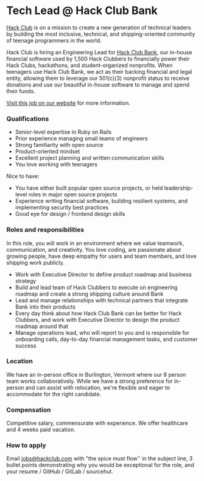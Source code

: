 # Tech Lead @ Hack Club Bank

[Hack Club](https://hackclub.com) is on a mission to create a new generation of technical leaders by building the most inclusive, technical, and shipping-oriented community of teenage programmers in the world.

Hack Club is hiring an Engineering Lead for [Hack Club Bank](https://hackclub.com/bank/), our in-house financial software used by 1,500 Hack Clubbers to financially power their Hack Clubs, hackathons, and student-organized nonprofits. When teenagers use Hack Club Bank, we act as their backing financial and legal entity, allowing them to leverage our 501(c)(3) nonprofit status to receive donations and use our beautiful in-house software to manage and spend their funds.

[Visit this job on our website](https://hackclub.com/jobs/bank-tech-lead/) for more information.

### Qualifications

- Senior-level expertise in Ruby on Rails
- Prior experience managing small teams of engineers
- Strong familiarity with open source
- Product-oriented mindset
- Excellent project planning and written communication skills
- You love working with teenagers

Nice to have:

- You have either built popular open source projects, or held leadership-level roles in major open source projects
- Experience writing financial software, building resilient systems, and implementing security best practices
- Good eye for design / frontend design skills

### Roles and responsibilities

In this role, you will work in an environment where we value teamwork, communication, and creativity. You love coding, are passionate about growing people, have deep empathy for users and team members, and love shipping work publicly.

- Work with Executive Director to define product roadmap and business strategy
- Build and lead team of Hack Clubbers to execute on engineering roadmap and create a strong shipping culture around Bank
- Lead and manage relationships with technical partners that integrate Bank into their products
- Every day think about how Hack Club Bank can be better for Hack Clubbers, and work with Executive Director to design the product roadmap around that
- Manage operations lead, who will report to you and is responsible for onboarding calls, day-to-day financial management tasks, and customer success

### Location

We have an in-person office in Burlington, Vermont where our 8 person team works collaboratively. While we have a strong preference for in-person and can assist with relocation, we're flexible and eager to accommodate for the right candidate. 

### Compensation

Competitive salary, commensurate with experience. We offer healthcare and 4 weeks paid vacation.

### How to apply

Email <jobs@hackclub.com> with "the spice must flow'' in the subject line, 3 bullet points demonstrating why you would be exceptional for the role, and your resume / GitHub / GitLab / sourcehut.
